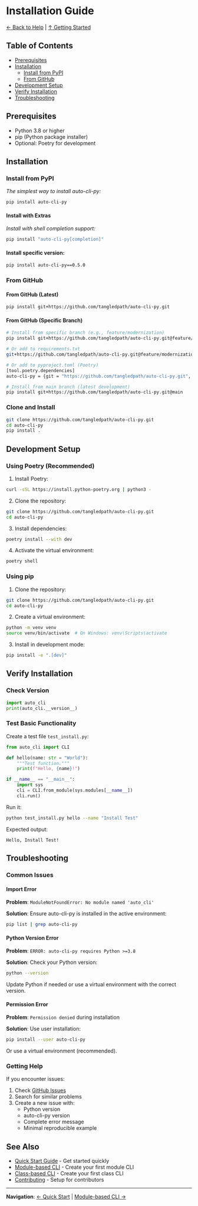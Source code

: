 # Installation Guide

[← Back to Help](../help.md) | [↑ Getting Started](../help.md#getting-started)

## Table of Contents
- [Prerequisites](#prerequisites)
- [Installation](#installation)
  - [Install from PyPI](#install-from-pypi)
  - [From GitHub](#from-github)
- [Development Setup](#development-setup)
- [Verify Installation](#verify-installation)
- [Troubleshooting](#troubleshooting)

## Prerequisites

- Python 3.8 or higher
- pip (Python package installer)
- Optional: Poetry for development

## Installation

### Install from PyPI
_The simplest way to install auto-cli-py:_
```bash
pip install auto-cli-py
```

#### Install with Extras
_Install with shell completion support:_

```bash
pip install "auto-cli-py[completion]"
```

#### Install specific version:

```bash
pip install auto-cli-py==0.5.0
```

### From GitHub

#### From GitHub (Latest)

```bash
pip install git+https://github.com/tangledpath/auto-cli-py.git
```

#### From GitHub (Specific Branch)

```bash
# Install from specific branch (e.g., feature/modernization)
pip install git+https://github.com/tangledpath/auto-cli-py.git@feature/modernization

# Or add to requirements.txt
git+https://github.com/tangledpath/auto-cli-py.git@feature/modernization

# Or add to pyproject.toml (Poetry)
[tool.poetry.dependencies]
auto-cli-py = {git = "https://github.com/tangledpath/auto-cli-py.git", branch = "feature/modernization"}

# Install from main branch (latest development)
pip install git+https://github.com/tangledpath/auto-cli-py.git@main
```

### Clone and Install

```bash
git clone https://github.com/tangledpath/auto-cli-py.git
cd auto-cli-py
pip install .
```

## Development Setup

### Using Poetry (Recommended)

1. Install Poetry:
```bash
curl -sSL https://install.python-poetry.org | python3 -
```

2. Clone the repository:
```bash
git clone https://github.com/tangledpath/auto-cli-py.git
cd auto-cli-py
```

3. Install dependencies:
```bash
poetry install --with dev
```

4. Activate the virtual environment:
```bash
poetry shell
```

### Using pip

1. Clone the repository:
```bash
git clone https://github.com/tangledpath/auto-cli-py.git
cd auto-cli-py
```

2. Create a virtual environment:
```bash
python -m venv venv
source venv/bin/activate  # On Windows: venv\Scripts\activate
```

3. Install in development mode:
```bash
pip install -e ".[dev]"
```

## Verify Installation

### Check Version

```python
import auto_cli
print(auto_cli.__version__)
```

### Test Basic Functionality

Create a test file `test_install.py`:

```python
from auto_cli import CLI

def hello(name: str = "World"):
    """Test function."""
    print(f"Hello, {name}!")

if __name__ == "__main__":
    import sys
    cli = CLI.from_module(sys.modules[__name__])
    cli.run()
```

Run it:

```bash
python test_install.py hello --name "Install Test"
```

Expected output:
```
Hello, Install Test!
```

## Troubleshooting

### Common Issues

#### Import Error

**Problem**: `ModuleNotFoundError: No module named 'auto_cli'`

**Solution**: Ensure auto-cli-py is installed in the active environment:
```bash
pip list | grep auto-cli-py
```

#### Python Version Error

**Problem**: `ERROR: auto-cli-py requires Python >=3.8`

**Solution**: Check your Python version:
```bash
python --version
```

Update Python if needed or use a virtual environment with the correct version.

#### Permission Error

**Problem**: `Permission denied` during installation

**Solution**: Use user installation:
```bash
pip install --user auto-cli-py
```

Or use a virtual environment (recommended).

### Getting Help

If you encounter issues:

1. Check [GitHub Issues](https://github.com/tangledpath/auto-cli-py/issues)
2. Search for similar problems
3. Create a new issue with:
   - Python version
   - auto-cli-py version
   - Complete error message
   - Minimal reproducible example

## See Also

- [Quick Start Guide](quick-start.md) - Get started quickly
- [Module-based CLI](module-cli.md) - Create your first module CLI
- [Class-based CLI](class-cli.md) - Create your first class CLI
- [Contributing](../development/contributing.md) - Setup for contributors

---
**Navigation**: [← Quick Start](quick-start.md) | [Module-based CLI →](module-cli.md)
